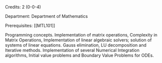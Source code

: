 Credits: 2 (0-0-4)

Department: Department of Mathematics

Prerequisites: [[MTL101]]

Programming concepts. Implementation of matrix operations, Complexity in Matrix Operations, Implementation of linear algebraic solvers; solution of systems of linear equations. Gauss elimination, LU decomposition and Iterative methods. Implementation of several Numerical Integration algorithms, Initial value problems and Boundary Value Problems for ODEs.
